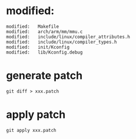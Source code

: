 # modified:
    modified:   Makefile
	modified:   arch/arm/mm/mmu.c
	modified:   include/linux/compiler_attributes.h
	modified:   include/linux/compiler_types.h
	modified:   init/Kconfig
	modified:   lib/Kconfig.debug


# generate patch
    git diff > xxx.patch

# apply patch
    git apply xxx.patch
